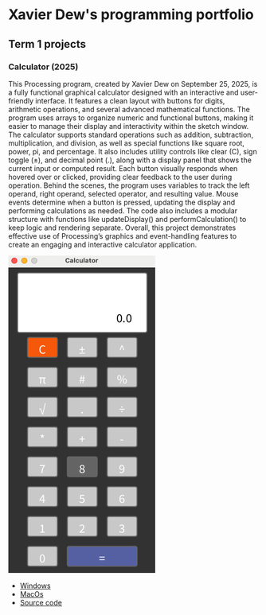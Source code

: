 # Xavier Dew's programming portfolio

## Term 1 projects

### Calculator (2025)

This Processing program, created by Xavier Dew on September 25, 2025, is a fully functional graphical calculator designed with an interactive and user-friendly interface. It features a clean layout with buttons for digits, arithmetic operations, and several advanced mathematical functions. The program uses arrays to organize numeric and functional buttons, making it easier to manage their display and interactivity within the sketch window.
The calculator supports standard operations such as addition, subtraction, multiplication, and division, as well as special functions like square root, power, pi, and percentage. It also includes utility controls like clear (C), sign toggle (±), and decimal point (.), along with a display panel that shows the current input or computed result. Each button visually responds when hovered over or clicked, providing clear feedback to the user during operation.
Behind the scenes, the program uses variables to track the left operand, right operand, selected operator, and resulting value. Mouse events determine when a button is pressed, updating the display and performing calculations as needed. The code also includes a modular structure with functions like updateDisplay() and performCalculation() to keep logic and rendering separate. Overall, this project demonstrates effective use of Processing’s graphics and event-handling features to create an engaging and interactive calculator application.

![RunningCalculator](https://github.com/XavierDew/xd/blob/main/Images/%20Calc.png?raw=true)

* [Windows](https://github.com/XavierDew/xd/blob/main/src/Calc/windows-amd64.zip)
* [MacOs](https://github.com/XavierDew/xd/blob/main/src/Calc/macos-aarch64.zip)
* [Source code](https://github.com/XavierDew/xd/tree/main/src)
